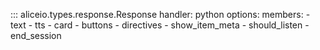 ::: aliceio.types.response.Response
    handler: python
    options:
      members:
        - text
        - tts
        - card
        - buttons
        - directives
        - show_item_meta
        - should_listen
        - end_session
